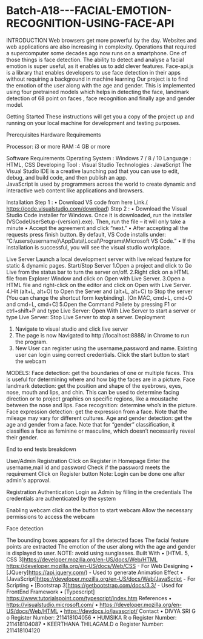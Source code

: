 # Batch-A18---FACIAL-EMOTION-RECOGNITION-USING-FACE-API
INTRODUCTION
Web browsers get more powerful by the day. Websites and web applications are also increasing in complexity. Operations that required a supercomputer some decades ago now runs on a smartphone. One of those things is face detection.
The ability to detect and analyse a facial emotion is super useful, as it enables us to add clever features. Face-api.js is a library that enables developers to use face detection in their apps without requiring a background in machine learning
Our project is to find the emotion of the user along with the age and gender. This is implemented using four pretrained models which helps in detecting the face, landmark detection of 68 point on faces , face recognition and finally age and gender model.

Getting Started
These instructions will get you a copy of the project up and running on your local machine for development and testing purposes.

Prerequisites
Hardware Requirements

Processor:   i3 or more
 RAM           :4 GB or more

Software Requirements
Operating System                  :   Windows 7 / 8 / 10
Language                                :   HTML, CSS
Developing Tool                     :   Visual Studio
Technologies                          :   JavaScript
The Visual Studio IDE is a creative launching pad that you can use to edit, debug, and build code, and then publish an app.  
JavaScript is used by programmers across the world to create dynamic and interactive web content like applications and browsers.


Installation
Step 1 :
•	Download VS code from here Link.( https://code.visualstudio.com/download)
Step 2 :
•	Download the Visual Studio Code installer for Windows. Once it is downloaded, run the installer (VSCodeUserSetup-{version}.exe). Then, run the file – it will only take a minute
•	Accept the agreement and click “next.”
•	After accepting all the requests press finish button. By default, VS Code installs under: “C:\users{username}\AppData\Local\Programs\Microsoft VS Code.”
•	If the installation is successful, you will see the visual studio workplace.

Live Server
Launch a local development server with live reload feature for static & dynamic pages.
Start/Stop Server
1.Open a project and click to Go Live from the status bar to turn the server on/off.
2.Right click on a HTML file from Explorer Window and click on Open with Live Server.
3.Open a HTML file and right-click on the editor and click on Open with Live Server.
4.Hit (alt+L, alt+O) to Open the Server and (alt+L, alt+C) to Stop the server (You can change the shortcut form keybinding). [On MAC, cmd+L, cmd+O and cmd+L, cmd+C]
5.Open the Command Pallete by pressing F1 or ctrl+shift+P and type Live Server: Open With Live Server to start a server or type Live Server: Stop Live Server to stop a server.
Deployment
1.	Navigate to visual studio and click live server
2.	The page is now Navigated to http://localhost:8888/ in Chrome to run the program.
3.	New User can register using the username,password and name. Existing user can login using correct credentials.
Click the start button to start the webcam 

MODELS:
Face detection: get the boundaries of one or multiple faces. This is useful for determining where and how big the faces are in a picture.
Face landmark detection: get the position and shape of the eyebrows, eyes, nose, mouth and lips, and chin. This can be used to determine facing direction or to project graphics on specific regions, like a moustache between the nose and lips.
Face recognition: determine who’s in the picture.
Face expression detection: get the expression from a face. Note that the mileage may vary for different cultures.
Age and gender detection: get the age and gender from a face. Note that for “gender” classification, it classifies a face as feminine or masculine, which doesn’t necessarily reveal their gender.

End to end tests breakdown

User/Admin Registration
Click on Register in Homepage
Enter the  username,mail id and password
Check if the password meets the requirement
Click on Register button
Note: Login can be done one after admin's approval.

Registration Authentication
Login as Admin by filling in the credentials
The credentials are authenticated by the system 


Enabling webcam
click on the button to start webcam
Allow the necessary permissions to access the webcam 

Face detection

The bounding boxes appears for all the detected faces
The facial feature points are extracted
The emotion of the user along with the age and gender is displayed to user.
NOTE: avoid using sunglasses.
Built With
•	[HTML 5, CSS 3]https://developer.mozilla.org/en-US/docs/Web/HTML https://developer.mozilla.org/en-US/docs/Web/CSS - For Web Designing
•	[JQuery]https://api.jquery.com/) - Used to generate Animation Effect
•	[JavaScript]https://developer.mozilla.org/en-US/docs/Web/JavaScript - For Scripting
•	[Bootstrap 3]https://getbootstrap.com/docs/3.3/ - Used for FrontEnd Framework
•	[Typescript] https://www.tutorialspoint.com/typescript/index.htm
References
•	https://visualstudio.microsoft.com/
•	https://developer.mozilla.org/en-US/docs/Web/HTML
•	https://devdocs.io/javascript/
Contact
•	DIVYA SRI G
o	Register Number: 211418104056
•	HUMSIKA R
o	Register Number: 211418104087
•	KEERTHANA THILAGAM.D
o	Register Number: 211418104120

